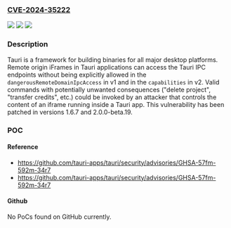 ### [CVE-2024-35222](https://cve.mitre.org/cgi-bin/cvename.cgi?name=CVE-2024-35222)
![](https://img.shields.io/static/v1?label=Product&message=tauri&color=blue)
![](https://img.shields.io/static/v1?label=Version&message=%3D%20%3C%3D%201.6.6%20&color=brighgreen)
![](https://img.shields.io/static/v1?label=Vulnerability&message=CWE-284%3A%20Improper%20Access%20Control&color=brighgreen)

### Description

Tauri is a framework for building binaries for all major desktop platforms. Remote origin iFrames in Tauri applications can access the Tauri IPC endpoints without being explicitly allowed in the `dangerousRemoteDomainIpcAccess` in v1 and in the `capabilities` in v2. Valid commands with potentially unwanted consequences ("delete project", "transfer credits", etc.) could be invoked by an attacker that controls the content of an iframe running inside a Tauri app. This vulnerability has been patched in versions 1.6.7 and 2.0.0-beta.19.

### POC

#### Reference
- https://github.com/tauri-apps/tauri/security/advisories/GHSA-57fm-592m-34r7
- https://github.com/tauri-apps/tauri/security/advisories/GHSA-57fm-592m-34r7

#### Github
No PoCs found on GitHub currently.

